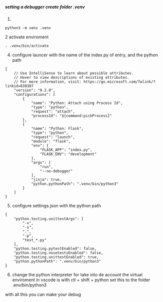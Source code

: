 ##### setting a debugger create folder .venv

1.
```
python3 -m venv .venv
```
2
activate enviroment

```
. .venv/bin/activate 

```

4. configure launcer with the name of the index.py  of entry, and the python path

```
{
    // Use IntelliSense to learn about possible attributes.
    // Hover to view descriptions of existing attributes.
    // For more information, visit: https://go.microsoft.com/fwlink/?linkid=830387
    "version": "0.2.0",
    "configurations": [
        {
            "name": "Python: Attach using Process Id",
            "type": "python",
            "request": "attach",
            "processId": "${command:pickProcess}"
        },
        {
            "name": "Python: Flask",
            "type": "python",
            "request": "launch",
            "module": "flask",
            "env": {
                "FLASK_APP": "index.py",
                "FLASK_ENV": "development"
            },
            "args": [
                "run",
                "--no-debugger"
            ],
            "jinja": true,
            "python.pythonPath": ".venv/bin/python3"
        }
    ]
}

```

5. configure settings.json with the python path

```
{
    "python.testing.unittestArgs": [
        "-v",
        "-s",
        ".",
        "-p",
        "test_*.py"
    ],
    "python.testing.pytestEnabled": false,
    "python.testing.nosetestsEnabled": false,
    "python.testing.unittestEnabled": true,
    "python.pythonPath": ".venv/bin/python3"
}
```

6. change the python interpreter for take into de account the virtual enviroment in vscode is with ctl + shift + python
set this to the folder .env/bin/python3

with all this you can make your debug